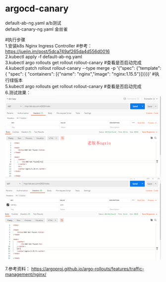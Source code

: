 # argocd-canary
default-ab-ng.yaml  a/b测试  
default-canary-ng.yaml 金丝雀   


#执行步骤   
1.安装k8s Nginx Ingress Controller   #参考：https://juejin.im/post/5dca749af265da4d556d0016      
2.kubectl apply -f default-ab-ng.yaml   
3.kubectl argo rollouts get rollout rollout-canary  #查看是否启动完成  
4.kubectl patch rollout rollout-canary --type merge -p '{"spec": {"template": { "spec": { "containers": [{"name": "nginx","image": "nginx:1.15.5"}]}}}}' #执行绿版本  
5.kubectl argo rollouts get rollout rollout-canary  #查看是否启动完成   
6.测试效果： 
![image](https://github.com/xiaomin0322/my-argocd-ab/blob/master/old.png) 
![image](https://github.com/xiaomin0322/my-argocd-ab/blob/master/new.png)

7.参考资料： 
https://argoproj.github.io/argo-rollouts/features/traffic-management/nginx/ 
